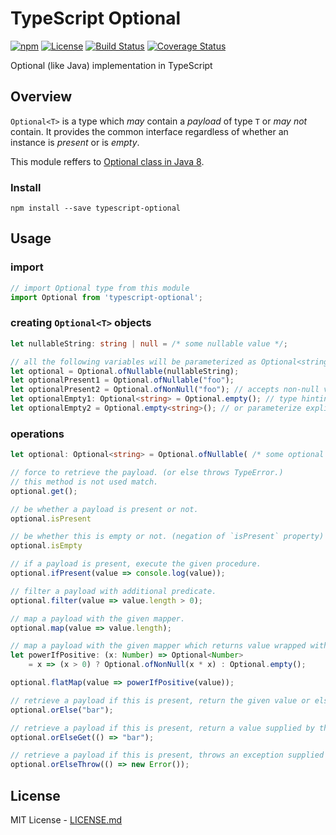 # TypeScript Optional

[![npm](https://img.shields.io/npm/v/typescript-optional.svg)](https://www.npmjs.com/package/typescript-optional)
[![License](https://img.shields.io/npm/l/typescript-optional.svg)](https://www.npmjs.com/package/typescript-optional)
[![Build Status](https://travis-ci.org/bromne/typescript-optional.svg?branch=master)](https://travis-ci.org/bromne/typescript-optional)
[![Coverage Status](https://coveralls.io/repos/github/bromne/typescript-optional/badge.svg?branch=master)](https://coveralls.io/github/bromne/typescript-optional?branch=master)

Optional (like Java) implementation in TypeScript

## Overview

`Optional<T>` is a type which *may* contain a *payload* of type `T` or *may not* contain.
It provides the common interface regardless of whether an instance is *present* or is *empty*. 

This module reffers to [Optional class in Java 8](https://docs.oracle.com/javase/8/docs/api/java/util/Optional.html).

### Install

```
npm install --save typescript-optional
```

## Usage

### import

```ts
// import Optional type from this module
import Optional from 'typescript-optional';
```

### creating `Optional<T>` objects

```ts
let nullableString: string | null = /* some nullable value */;

// all the following variables will be parameterized as Optional<string>.
let optional = Optional.ofNullable(nullableString);
let optionalPresent1 = Optional.ofNullable("foo");
let optionalPresent2 = Optional.ofNonNull("foo"); // accepts non-null value (or else throws TypeError)
let optionalEmpty1: Optional<string> = Optional.empty(); // type hinting required
let optionalEmpty2 = Optional.empty<string>(); // or parameterize explicitly
```

### operations

```ts
let optional: Optional<string> = Optional.ofNullable( /* some optional value */ );

// force to retrieve the payload. (or else throws TypeError.)
// this method is not used match.
optional.get();

// be whether a payload is present or not.
optional.isPresent

// be whether this is empty or not. (negation of `isPresent` property)
optional.isEmpty

// if a payload is present, execute the given procedure.
optional.ifPresent(value => console.log(value));

// filter a payload with additional predicate.
optional.filter(value => value.length > 0);

// map a payload with the given mapper.
optional.map(value => value.length);

// map a payload with the given mapper which returns value wrapped with Optional type.
let powerIfPositive: (x: Number) => Optional<Number>
    = x => (x > 0) ? Optional.ofNonNull(x * x) : Optional.empty();

optional.flatMap(value => powerIfPositive(value));

// retrieve a payload if this is present, return the given value or else.
optional.orElse("bar");

// retrieve a payload if this is present, return a value supplied by the given function or else.
optional.orElseGet(() => "bar");

// retrieve a payload if this is present, throws an exception supplied by the given function or else.
optional.orElseThrow(() => new Error());
```

## License

MIT License - [LICENSE.md](LICENSE.md)
